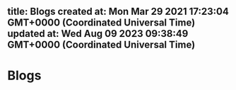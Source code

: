 
title: Blogs
created at: Mon Mar 29 2021 17:23:04 GMT+0000 (Coordinated Universal Time)
updated at: Wed Aug 09 2023 09:38:49 GMT+0000 (Coordinated Universal Time)
---

# Blogs

          